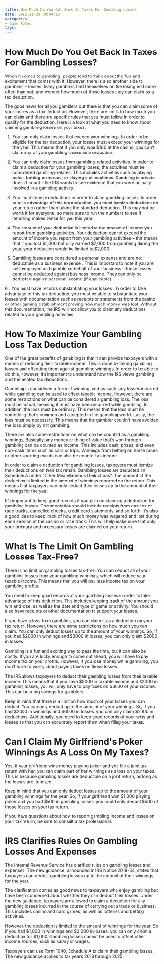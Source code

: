 ```yaml
---
title: How Much Do You Get Back In Taxes For Gambling Losses 
date: 2022-11-29 00:04:15
categories:
- Game Rules
tags:
---
```



#  How Much Do You Get Back In Taxes For Gambling Losses? 

When it comes to gambling, people tend to think about the fun and excitement that comes with it. However, there is also another side to gambling – losses. Many gamblers find themselves on the losing end more often than not, and wonder how much of those losses they can claim as a tax deduction.

The good news for all you gamblers out there is that you can claim some of your losses as a tax deduction. However, there are limits to how much you can claim and there are specific rules that you must follow in order to qualify for the deduction. Here is a look at what you need to know about claiming gambling losses on your taxes:

1. You can only claim losses that exceed your winnings. In order to be eligible for the tax deduction, your losses must exceed your winnings for the year. This means that if you only won $100 at the casino, you can’t claim any of your gambling losses as a deduction.

2. You can only claim losses from gambling-related activities. In order to claim a deduction for your gambling losses, the activities must be considered gambling-related. This includes activities such as playing poker, betting on horses, or playing slot machines. Gambling in private doesn’t count – the IRS wants to see evidence that you were actually involved in a gambling activity.

3. You must itemize deductions in order to claim gambling losses. In order to take advantage of this tax deduction, you must itemize deductions on your return rather than taking the standard deduction. This may not be worth it for everyone, so make sure to run the numbers to see if itemizing makes sense for you this year.

4. The amount of your deduction is limited to the amount of income you report from gambling activities. Your deduction cannot exceed the amount of income you report from your gambling activities – this means that if you lost $5,000 but only earned $2,000 from gambling during the year, your deduction would be limited to $2,000.

5. Gambling losses are considered a personal expense and are not deductible as a business expense . This is important to note if you are self-employed and gamble on behalf of your business – these losses cannot be deducted against business income. They can only be deducted against personal income (if applicable).

6 . You must have records substantiating your losses . In order to take advantage of this tax deduction, you must be able to substantiate your losses with documentation such as receipts or statements from the casino or other gaming establishment proving how much money was lost. Without this documentation, the IRS will not allow you to claim any deductions related to your gambling activities

#  How To Maximize Your Gambling Loss Tax Deduction 

One of the great benefits of gambling is that it can provide taxpayers with a means of reducing their taxable income. This is done by taking gambling losses and offsetting them against gambling winnings. In order to be able to do this, however, it’s important to understand how the IRS views gambling and the related tax deductions.

Gambling is considered a form of winning, and as such, any losses incurred while gambling can be used to offset taxable income. However, there are some restrictions on what can be considered a gambling loss. The loss must be actual, meaning it must have been incurred while gambling. In addition, the loss must be ordinary. This means that the loss must be something that’s common and accepted in the gambling world. Lastly, the loss must be necessary. This means that the gambler couldn’t have avoided the loss simply by not gambling.

There are also some restrictions on what can be counted as a gambling winnings. Basically, any money or thing of value that’s won through gambling can be counted as income. This includes cash, prizes, and even non-cash items such as cars or trips. Winnings from betting on horse races or other sporting events can also be counted as income.

In order to claim a deduction for gambling losses, taxpayers must itemize their deductions on their tax return. Gambling losses are deducted on Schedule A under “Other Miscellaneous Deductions”. The amount of the deduction is limited to the amount of winnings reported on the return. This means that taxpayers can only deduct their losses up to the amount of their winnings for the year.

It’s important to keep good records if you plan on claiming a deduction for gambling losses. Documentation should include receipts from casinos or race tracks, cancelled checks, credit card statements, and so forth. It’s also a good idea to keep track of how much money was wagered and lost during each session at the casino or race track. This will help make sure that only your ordinary and necessary losses are claimed on your return.

#  What Is The Limit On Gambling Losses Tax-Free? 

There is no limit on gambling losses tax-free. You can deduct all of your gambling losses from your gambling winnings, which will reduce your taxable income. This means that you will pay less income tax on your gambling profits.

You need to keep good records of your gambling losses in order to take advantage of this deduction. This includes keeping track of the amount you win and lose, as well as the date and type of game or activity. You should also have receipts or other documentation to support your losses.

If you have a loss from gambling, you can claim it as a deduction on your tax return. However, there are some restrictions on how much you can claim. You can only deduct losses up to the amount of your winnings. So, if you had $2000 in winnings and $3000 in losses, you can only claim $2000 in losses.

Gambling is a fun and exciting way to pass the time, but it can also be costly. If you are lucky enough to come out ahead, you will have to pay income tax on your profits. However, if you lose money while gambling, you don’t have to worry about paying taxes on those losses.

The IRS allows taxpayers to deduct their gambling losses from their taxable income. This means that if you have $5000 in taxable income and $2000 in gambling losses, you will only have to pay taxes on $3000 of your income. This can be a big savings for gamblers!

Keep in mind that there is a limit on how much of your losses you can deduct. You can only deduct up to the amount of your winnings. So, if you had $2000 in winnings and $6000 in losses, you can only claim $2000 in deductions. Additionally, you need to keep good records of your wins and losses so that you can accurately report them when filing your taxes.

#  Can I Claim My Girlfriend's Poker Winnings As A Loss On My Taxes? 

Yes, if your girlfriend wins money playing poker and you file a joint tax return with her, you can claim part of her winnings as a loss on your taxes. This is because gambling losses are deductible on a joint return, as long as the losses are itemized.

Keep in mind that you can only deduct losses up to the amount of your gambling winnings for the year. So, if your girlfriend won $1,000 playing poker and you had $500 in gambling losses, you could only deduct $500 of those losses on your tax return.

If you have questions about how to report gambling income and losses on your tax return, be sure to consult a tax professional.

#  IRS Clarifies Rules On Gambling Losses And Expenses

The Internal Revenue Service has clarified rules on gambling losses and expenses. The new guidance, announced in IRS Notice 2018-54, states that taxpayers can deduct gambling losses up to the amount of their winnings for the year.

The clarification comes as good news to taxpayers who enjoy gambling but have been concerned about whether they can deduct their losses. Under the new guidance, taxpayers are allowed to claim a deduction for any gambling losses incurred in the course of carrying out a trade or business. This includes casino and card games, as well as lotteries and betting activities.

However, the deduction is limited to the amount of winnings for the year. So if you had $1,000 in winnings and $2,000 in losses, you can only claim a deduction for $1,000. Gambling losses cannot be used to offset other income sources, such as salary or wages.

Taxpayers can use Form 1040, Schedule A to claim their gambling losses. The new guidance applies to tax years 2018 through 2025.